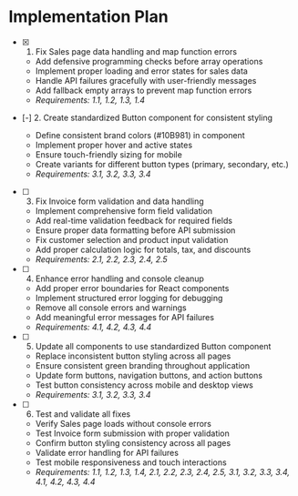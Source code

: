 # Implementation Plan

- [x] 1. Fix Sales page data handling and map function errors


  - Add defensive programming checks before array operations
  - Implement proper loading and error states for sales data
  - Handle API failures gracefully with user-friendly messages
  - Add fallback empty arrays to prevent map function errors
  - _Requirements: 1.1, 1.2, 1.3, 1.4_

- [-] 2. Create standardized Button component for consistent styling

  - Define consistent brand colors (#10B981) in component
  - Implement proper hover and active states
  - Ensure touch-friendly sizing for mobile
  - Create variants for different button types (primary, secondary, etc.)
  - _Requirements: 3.1, 3.2, 3.3, 3.4_

- [ ] 3. Fix Invoice form validation and data handling
  - Implement comprehensive form field validation
  - Add real-time validation feedback for required fields
  - Ensure proper data formatting before API submission
  - Fix customer selection and product input validation
  - Add proper calculation logic for totals, tax, and discounts
  - _Requirements: 2.1, 2.2, 2.3, 2.4, 2.5_

- [ ] 4. Enhance error handling and console cleanup
  - Add proper error boundaries for React components
  - Implement structured error logging for debugging
  - Remove all console errors and warnings
  - Add meaningful error messages for API failures
  - _Requirements: 4.1, 4.2, 4.3, 4.4_

- [ ] 5. Update all components to use standardized Button component
  - Replace inconsistent button styling across all pages
  - Ensure consistent green branding throughout application
  - Update form buttons, navigation buttons, and action buttons
  - Test button consistency across mobile and desktop views
  - _Requirements: 3.1, 3.2, 3.3, 3.4_

- [ ] 6. Test and validate all fixes
  - Verify Sales page loads without console errors
  - Test Invoice form submission with proper validation
  - Confirm button styling consistency across all pages
  - Validate error handling for API failures
  - Test mobile responsiveness and touch interactions
  - _Requirements: 1.1, 1.2, 1.3, 1.4, 2.1, 2.2, 2.3, 2.4, 2.5, 3.1, 3.2, 3.3, 3.4, 4.1, 4.2, 4.3, 4.4_